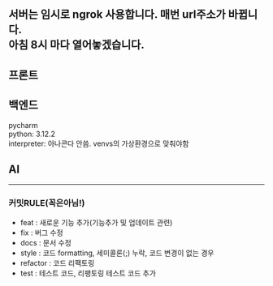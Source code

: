 서버는 임시로 ngrok 사용합니다. 매번 url주소가 바뀝니다.<br>
아침 8시 마다 열어놓겠습니다.
---
## 프론트

## 백엔드
pycharm<br>
python: 3.12.2<br>
interpreter: 아나콘다 안씀. venvs의 가상환경으로 맞춰야함


## AI

---
### 커밋RULE(꼭은아님!)
- feat 		: 새로운 기능 추가(기능추가 및 업데이트 관련)
- fix 		: 버그 수정
- docs 		: 문서 수정
- style 	: 코드 formatting, 세미콜론(;) 누락, 코드 변경이 없는 경우
- refactor 	: 코드 리팩토링
- test 		: 테스트 코드, 리팽토링 테스트 코드 추가
